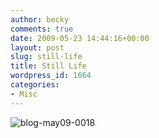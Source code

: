 ```yaml
---
author: becky
comments: true
date: 2009-05-23 14:44:16+00:00
layout: post
slug: still-life
title: Still Life
wordpress_id: 1664
categories:
- Misc
---
```


![blog-may09-0018](http://beta.beckyjenson.com/wp-content/uploads/2009/05/blog-may09-0018.jpg)
